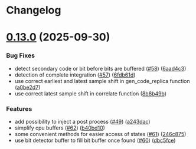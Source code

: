 # Changelog

# [0.13.0](https://github.com/mfkiwl/Tracking.jl/compare/v0.12.5...v0.13.0) (2025-09-30)


### Bug Fixes

* detect secondary code or bit before bits are buffered ([#58](https://github.com/mfkiwl/Tracking.jl/issues/58)) ([6aad4c3](https://github.com/mfkiwl/Tracking.jl/commit/6aad4c3bc624745ec48f4e5e0239493411be6f24))
* detection of complete integration ([#57](https://github.com/mfkiwl/Tracking.jl/issues/57)) ([6fdb61d](https://github.com/mfkiwl/Tracking.jl/commit/6fdb61d16185ec438b4d89daa990c7a379aabab6))
* use correct earliest and latest sample shift in gen_code_replica function ([a0be2d7](https://github.com/mfkiwl/Tracking.jl/commit/a0be2d7c761e124d9b49e599070f7e636a24f43b))
* use correct latest sample shift in correlate function ([8b8b49b](https://github.com/mfkiwl/Tracking.jl/commit/8b8b49b9c402ae5409ab43bbd4231515d886d457))


### Features

* add possibility to inject a post process ([#49](https://github.com/mfkiwl/Tracking.jl/issues/49)) ([a243dac](https://github.com/mfkiwl/Tracking.jl/commit/a243dac458714270ccb28a4f0f3042c798e907c8))
* simplify cpu buffers ([#62](https://github.com/mfkiwl/Tracking.jl/issues/62)) ([b40bd10](https://github.com/mfkiwl/Tracking.jl/commit/b40bd1057d599ba20bf46ce34c59d4c0c95637d3))
* some convenient methods for easier access of states ([#61](https://github.com/mfkiwl/Tracking.jl/issues/61)) ([246c875](https://github.com/mfkiwl/Tracking.jl/commit/246c875a68f16c11c986e277c108a93abaa41d63))
* use bit detector buffer to fill bit buffer once found ([#60](https://github.com/mfkiwl/Tracking.jl/issues/60)) ([dbc5fce](https://github.com/mfkiwl/Tracking.jl/commit/dbc5fce2c7f7298726a2760c27307fb5eadc0168))
